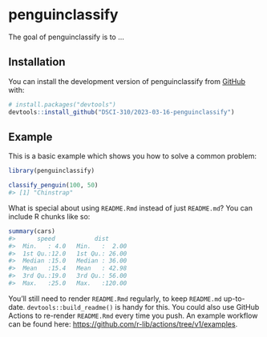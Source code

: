
<!-- README.md is generated from README.Rmd. Please edit that file -->

# penguinclassify

<!-- badges: start -->
<!-- badges: end -->

The goal of penguinclassify is to …

## Installation

You can install the development version of penguinclassify from
[GitHub](https://github.com/) with:

``` r
# install.packages("devtools")
devtools::install_github("DSCI-310/2023-03-16-penguinclassify")
```

## Example

This is a basic example which shows you how to solve a common problem:

``` r
library(penguinclassify)

classify_penguin(100, 50)
#> [1] "Chinstrap"
```

What is special about using `README.Rmd` instead of just `README.md`?
You can include R chunks like so:

``` r
summary(cars)
#>      speed           dist       
#>  Min.   : 4.0   Min.   :  2.00  
#>  1st Qu.:12.0   1st Qu.: 26.00  
#>  Median :15.0   Median : 36.00  
#>  Mean   :15.4   Mean   : 42.98  
#>  3rd Qu.:19.0   3rd Qu.: 56.00  
#>  Max.   :25.0   Max.   :120.00
```

You’ll still need to render `README.Rmd` regularly, to keep `README.md`
up-to-date. `devtools::build_readme()` is handy for this. You could also
use GitHub Actions to re-render `README.Rmd` every time you push. An
example workflow can be found here:
<https://github.com/r-lib/actions/tree/v1/examples>.
